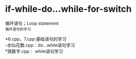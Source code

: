 # if-while-do...while-for-switch
循环语句；Loop statement  
`循环语句的学习`  

*6.cpp，7.cpp:基础语句的学习  
-水仙花数.cpp：do...while语句学习  
*猜数字.cpp： while语句学习
